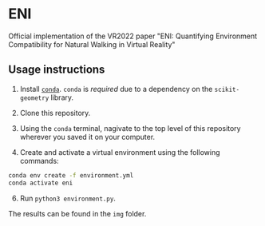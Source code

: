 # ENI
Official implementation of the VR2022 paper "ENI: Quantifying Environment Compatibility for Natural Walking in Virtual Reality"

## Usage instructions

1) Install [`conda`](https://docs.conda.io/projects/conda/en/latest/user-guide/install/index.html). `conda` is *required* due to a dependency on the `scikit-geometry` library.

2) Clone this repository.

3) Using the `conda` terminal, nagivate to the top level of this repository wherever you saved it on your computer.

4) Create and activate a virtual environment using the following commands:
```bash
conda env create -f environment.yml
conda activate eni
```

6) Run `python3 environment.py`.

The results can be found in the `img` folder.
